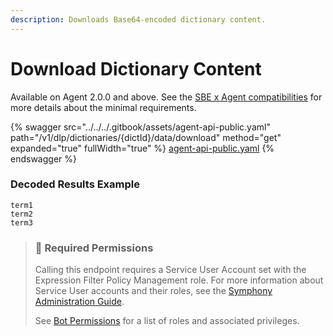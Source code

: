 ```yaml
---
description: Downloads Base64-encoded dictionary content.
---
```


# Download Dictionary Content

Available on Agent 2.0.0 and above. See the [SBE x Agent compatibilities](https://docs.developers.symphony.com/admin-guide/agent-guide/sbe-x-agent-compatibility-matrix) for more details about the minimal requirements.

{% swagger src="../../../.gitbook/assets/agent-api-public.yaml" path="/v1/dlp/dictionaries/{dictId}/data/download" method="get" expanded="true" fullWidth="true" %}
[agent-api-public.yaml](../../../.gitbook/assets/agent-api-public.yaml)
{% endswagger %}

### Decoded Results Example

`term1`\
`term2`\
`term3`

> ### 🚧 Required Permissions
>
> Calling this endpoint requires a Service User Account set with the Expression Filter Policy Management role. For more information about Service User accounts and their roles, see the [Symphony Administration Guide](https://symphony.direct/).
>
> See [Bot Permissions](https://docs.developers.symphony.com/building-bots-on-symphony/configuration/bot-permissions) for a list of roles and associated privileges.
